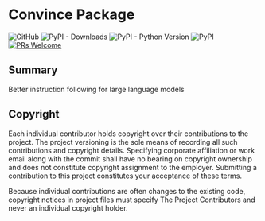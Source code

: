 # Convince Package
![GitHub](https://img.shields.io/github/license/compatibl/convince)
![PyPI - Downloads](https://img.shields.io/pypi/dm/convince)
![PyPI - Python Version](https://img.shields.io/pypi/pyversions/convince)
![PyPI](https://img.shields.io/pypi/v/convince)
[![PRs Welcome](https://img.shields.io/badge/PRs-welcome-brightgreen.svg)](https://github.com/compatibl/convince/pulls)
## Summary

Better instruction following for large language models

## Copyright

Each individual contributor holds copyright over their contributions to the
project. The project versioning is the sole means of recording all such
contributions and copyright details. Specifying corporate affiliation or
work email along with the commit shall have no bearing on copyright ownership
and does not constitute copyright assignment to the employer. Submitting a
contribution to this project constitutes your acceptance of these terms.

Because individual contributions are often changes to the existing code,
copyright notices in project files must specify The Project Contributors and
never an individual copyright holder.


